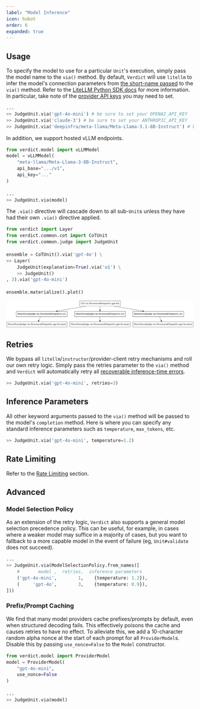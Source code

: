 ```yaml
---
label: "Model Inference"
icon: hubot
order: 6
expanded: true
---
```


## Usage
To specify the model to use for a particular `Unit`'s execution, simply pass the model name to the `via()` method. By default, `Verdict` will use `litellm` to infer the model's connection parameters from [the short-name passed](https://github.com/BerriAI/litellm/blob/main/model_prices_and_context_window.json) to the `via()` method. Refer to the [LiteLLM Python SDK docs](https://docs.litellm.ai/#litellm-python-sdk) for more information. In particular, take note of the [provider API keys](https://docs.litellm.ai/docs/set_keys) you may need to set.

```python
...
>> JudgeUnit.via('gpt-4o-mini') # be sure to set your OPENAI_API_KEY
>> JudgeUnit.via('claude-3') # be sure to set your ANTHROPIC_API_KEY
>> JudgeUnit.via('deepinfra/meta-llama/Meta-Llama-3.1-8B-Instruct') # be sure to set your DEEPINFRA_API_KEY
```

In addition, we support hosted vLLM endpoints.
```python
from verdict.model import vLLMModel
model = vLLMModel(
    "meta-llama/Meta-Llama-3-8B-Instruct",
    api_base=".../v1",
    api_key="..."
)

...
>> JudgeUnit.via(model)
```

The `.via()` directive will cascade down to all sub-`Unit`s unless they have had their own `.via()` directive applied.
```python
from verdict import Layer
from verdict.common.cot import CoTUnit
from verdict.common.judge import JudgeUnit

ensemble = CoTUnit().via('gpt-4o') \
>> Layer(
    JudgeUnit(explanation=True).via('o1') \
    >> JudgeUnit()
, 3).via('gpt-4o-mini')

ensemble.materialize().plot()
```

![](../../static/demo/model/cascade.png)

## Retries
We bypass all `litellm`/`instructor`/provider-client retry mechanisms and roll our own retry logic. Simply pass the retries parameter to the `via()` method and `Verdict` will automatically retry all [recoverable inference-time errors](../../programming-model/executor.md#unit-execution-lifecycle).
```python
>> JudgeUnit.via('gpt-4o-mini', retries=3)
```

## Inference Parameters
All other keyword arguments passed to the `via()` method will be passed to the model's `completion` method. Here is where you can specify any standard inference parameters such as `temperature`, `max_tokens`, etc.

```python
>> JudgeUnit.via('gpt-4o-mini', temperature=1.2)
```

## Rate Limiting
Refer to the [Rate Limiting](./rate-limit.md) section.

## Advanced
### Model Selection Policy
As an extension of the retry logic, `Verdict` also supports a general model selection precedence policy. This can be useful, for example, in cases where a weaker model may suffice in a majority of cases, but you want to fallback to a more capable model in the event of failure (eg, `Unit#validate` does not succeed).

```python
...
>> JudgeUnit.via(ModelSelectionPolicy.from_names([
    #       model ,  retries,  inference parameters
    ('gpt-4o-mini',        1,    {temperature: 1.2}),
    (     'gpt-4o',        3,    {temperature: 0.9}),
]))
```

### Prefix/Prompt Caching
We find that many model providers cache prefixes/prompts by default, even when structured decoding fails. This effectively poisons the cache and causes retries to have no effect. To alleviate this, we add a 10-character random alpha nonce at the start of each prompt for all `ProviderModel`s. Disable this by passing `use_nonce=False` to the `Model` constructor.

```python
from verdict.model import ProviderModel
model = ProviderModel(
    "gpt-4o-mini",
    use_nonce=False
)

...
>> JudgeUnit.via(model)
```
